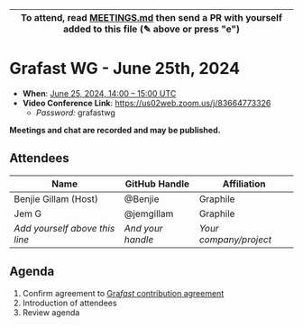 | To attend, read [MEETINGS.md][] then send a PR with yourself added to this file (✎ above or press "e") |
| ------------------------------------------------------------------------------------------------------ |

# Grafast WG - June 25th, 2024

- **When**: [June 25, 2024, 14:00 – 15:00 UTC](https://www.timeanddate.com/worldclock/converter.html?iso=20240625T140000&p1=224&p2=179&p3=136&p4=268&p5=367&p6=438&p7=248&p8=240)
- **Video Conference Link**: https://us02web.zoom.us/j/83664773326
  - _Password:_ grafastwg

**Meetings and chat are recorded and may be published.**

## Attendees

<!-- prettier-ignore -->
| Name                           | GitHub Handle     | Affiliation            |
| ------------------------------ | ----------------- | ---------------------- |
| Benjie Gillam (Host)           | @Benjie           | Graphile               |
| Jem G                          | @jemgillam        | Graphile               |
| *Add yourself above this line* | *And your handle* | *Your company/project* |

## Agenda

1. Confirm agreement to [Gra*fast* contribution agreement][AGREEMENT.md]
1. Introduction of attendees
1. Review agenda

[MEETINGS.md]: ../MEETINGS.md
[AGREEMENT.md]: ../AGREEMENT.md
